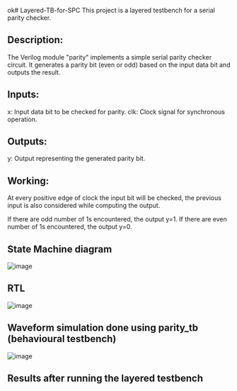 ok# Layered-TB-for-SPC
This project is a layered testbench for a serial parity checker.

## Description:
The Verilog module "parity" implements a simple serial parity checker circuit. It generates a parity bit (even or odd) based on the input data bit and outputs the result.

## Inputs:
x: Input data bit to be checked for parity.
clk: Clock signal for synchronous operation.

## Outputs:
y: Output representing the generated parity bit.

## Working:
At every positive edge of clock the input bit will be checked, the previous input is also considered while computing the output.

If there are odd number of 1s encountered, the output y=1.
If there are even number of 1s encountered, the output y=0.

## State Machine diagram

![image](https://github.com/dishak14/Layered-TB-for-SPC/assets/92496153/6f8e47a8-ce72-4c8f-807b-e744980eff94)


## RTL 

![image](https://github.com/dishak14/Layered-TB-for-SPC/assets/92496153/5ede4154-9b82-47c8-a418-02d8de2ce575)

## Waveform simulation done using parity_tb (behavioural testbench)

![image](https://github.com/dishak14/Layered-TB-for-SPC/assets/92496153/c193bd4f-ead3-467c-be94-79649c7c6964)


## Results after running the layered testbench 

